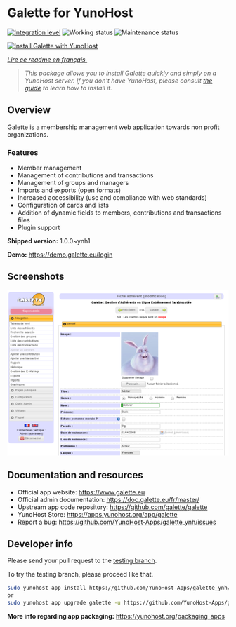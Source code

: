 <!--
N.B.: This README was automatically generated by https://github.com/YunoHost/apps/tree/master/tools/README-generator
It shall NOT be edited by hand.
-->

# Galette for YunoHost

[![Integration level](https://dash.yunohost.org/integration/galette.svg)](https://dash.yunohost.org/appci/app/galette) ![Working status](https://ci-apps.yunohost.org/ci/badges/galette.status.svg) ![Maintenance status](https://ci-apps.yunohost.org/ci/badges/galette.maintain.svg)

[![Install Galette with YunoHost](https://install-app.yunohost.org/install-with-yunohost.svg)](https://install-app.yunohost.org/?app=galette)

*[Lire ce readme en français.](./README_fr.md)*

> *This package allows you to install Galette quickly and simply on a YunoHost server.
If you don't have YunoHost, please consult [the guide](https://yunohost.org/#/install) to learn how to install it.*

## Overview

Galette is a membership management web application towards non profit organizations.

### Features

- Member management
- Management of contributions and transactions
- Management of groups and managers
- Imports and exports (open formats)
- Increased accessibility (use and compliance with web standards)
- Configuration of cards and lists
- Addition of dynamic fields to members, contributions and transactions files
- Plugin support


**Shipped version:** 1.0.0~ynh1

**Demo:** https://demo.galette.eu/login

## Screenshots

![Screenshot of Galette](./doc/screenshots/edit_member.png)

## Documentation and resources

* Official app website: <https://www.galette.eu>
* Official admin documentation: <https://doc.galette.eu/fr/master/>
* Upstream app code repository: <https://github.com/galette/galette>
* YunoHost Store: <https://apps.yunohost.org/app/galette>
* Report a bug: <https://github.com/YunoHost-Apps/galette_ynh/issues>

## Developer info

Please send your pull request to the [testing branch](https://github.com/YunoHost-Apps/galette_ynh/tree/testing).

To try the testing branch, please proceed like that.

``` bash
sudo yunohost app install https://github.com/YunoHost-Apps/galette_ynh/tree/testing --debug
or
sudo yunohost app upgrade galette -u https://github.com/YunoHost-Apps/galette_ynh/tree/testing --debug
```

**More info regarding app packaging:** <https://yunohost.org/packaging_apps>

